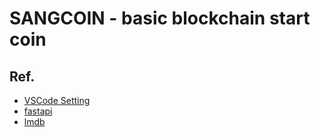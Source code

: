 # SANGCOIN - basic blockchain start coin

## Ref.

- [VSCode Setting](https://github.com/amamov/Window-HelloPython)
- [fastapi](https://fastapi.tiangolo.com/)
- [lmdb](https://lmdb.readthedocs.io/)

